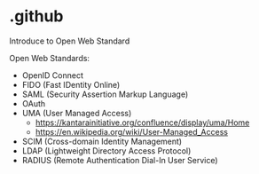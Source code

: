 # .github
Introduce to Open Web Standard

Open Web Standards:
* OpenID Connect
* FIDO (Fast IDentity Online)
* SAML (Security Assertion Markup Language)
* OAuth
* UMA (User Managed Access)
    * https://kantarainitiative.org/confluence/display/uma/Home
    * https://en.wikipedia.org/wiki/User-Managed_Access
* SCIM (Cross-domain Identity Management)
* LDAP (Lightweight Directory Access Protocol)
* RADIUS (Remote Authentication Dial-In User Service)

